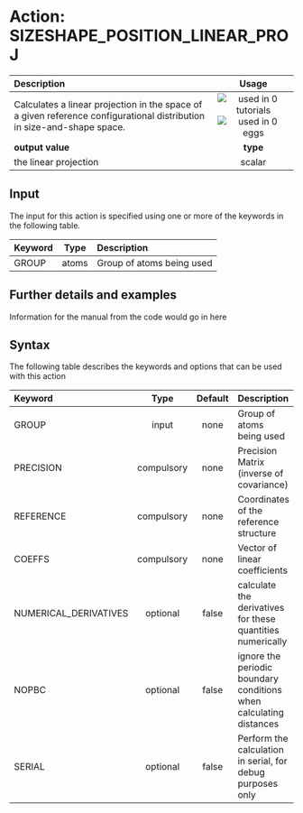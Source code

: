 # Action: SIZESHAPE_POSITION_LINEAR_PROJ

| Description    | Usage |
|:--------|:--------:|
| Calculates a linear projection in the space of a given reference configurational distribution in size-and-shape space. | ![used in 0 tutorials](https://img.shields.io/badge/tutorials-0-red.svg)![used in 0 eggs](https://img.shields.io/badge/nest-0-red.svg)|
 | **output value** | **type** |
| the linear projection | scalar |

## Input

The input for this action is specified using one or more of the keywords in the following table.

| Keyword |  Type | Description |
|:--------|:------:|:-----------|
| GROUP | atoms | Group of atoms being used |


## Further details and examples 
Information for the manual from the code would go in here 
## Syntax 
The following table describes the keywords and options that can be used with this action 

| Keyword | Type | Default | Description |
|:-------|:----:|:-------:|:-----------|
| GROUP | input | none | Group of atoms being used |
| PRECISION | compulsory | none | Precision Matrix (inverse of covariance) |
| REFERENCE | compulsory | none | Coordinates of the reference structure |
| COEFFS | compulsory | none | Vector of linear coefficients |
| NUMERICAL_DERIVATIVES | optional | false |  calculate the derivatives for these quantities numerically |
| NOPBC | optional | false |  ignore the periodic boundary conditions when calculating distances |
| SERIAL | optional | false |  Perform the calculation in serial, for debug purposes only |
